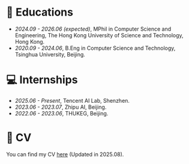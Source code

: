 # 📖 Educations
- *2024.09 - 2026.06 (expected)*, MPhil in Computer Science and Engineering, The Hong Kong University of Science and Technology, Hong Kong.
- *2020.09 - 2024.06*, B.Eng in Computer Science and Technology, Tsinghua University, Beijing.

# 💻 Internships
- *2025.06 - Present*, Tencent AI Lab, Shenzhen.
- *2023.06 - 2023.07*, Zhipu AI, Beijing.
- *2022.06 - 2023.06*, THUKEG, Beijing.


# 📄 CV
You can find my CV [here](assets/CV.pdf) (Updated in 2025.08).